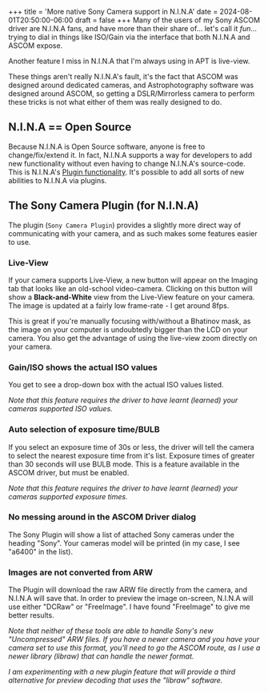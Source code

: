 ﻿+++
title = 'More native Sony Camera support in N.I.N.A'
date = 2024-08-01T20:50:00-06:00
draft = false
+++
Many of the users of my Sony ASCOM driver are N.I.N.A fans, and have more than their share of... let's call it *fun*...  trying to dial in things like ISO/Gain via the interface that both N.I.N.A and ASCOM expose.

Another feature I miss in N.I.N.A that I'm always using in APT is live-view.

These things aren't really N.I.N.A's fault, it's the fact that ASCOM was designed around dedicated cameras, and Astrophotography software was designed around ASCOM, so getting a DSLR/Mirrorless camera to perform these tricks is not what either of them was really designed to do.

## N.I.N.A == Open Source

Because N.I.N.A is Open Source software, anyone is free to change/fix/extend it. In fact, N.I.N.A supports a way for developers to add new functionality without even having to change N.I.N.A's source-code. This is N.I.N.A's [Plugin functionality](https://nighttime-imaging.eu/docs/master/site/tabs/plugins/available/). It's possible to add all sorts of new abilities to N.I.N.A via plugins.

## The Sony Camera Plugin (for N.I.N.A)

The plugin (`Sony Camera Plugin`) provides a slightly more direct way of communicating with your camera, and as such makes some features easier to use.

### Live-View

If your camera supports Live-View, a new button will appear on the Imaging tab that looks like an old-school video-camera. Clicking on this button will show a **Black-and-White** view from the Live-View feature on your camera. The image is updated at a fairly low frame-rate - I get around 8fps.

This is great if you're manually focusing with/without a Bhatinov mask, as the image on your computer is undoubtedly bigger than the LCD on your camera. You also get the advantage of using the live-view zoom directly on your camera.

### Gain/ISO shows the actual ISO values

You get to see a drop-down box with the actual ISO values listed.

*Note that this feature requires the driver to have learnt (learned) your cameras supported ISO values.*

### Auto selection of exposure time/BULB

If you select an exposure time of 30s or less, the driver will tell the camera to select the nearest exposure time from it's list. Exposure times of greater than 30 seconds will use BULB mode. This is a feature available in the ASCOM driver, but must be enabled.

*Note that this feature requires the driver to have learnt (learned) your cameras supported exposure times.*

### No messing around in the ASCOM Driver dialog

The Sony Plugin will show a list of attached Sony cameras under the heading "Sony". Your cameras model will be printed (in my case, I see "a6400" in the list).

### Images are not converted from ARW

The Plugin will download the raw ARW file directly from the camera, and N.I.N.A will save that. In order to preview the image on-screen, N.I.N.A will use either "DCRaw" or "FreeImage". I have found "FreeImage" to give me better results.

*Note that neither of these tools are able to handle Sony's new "Uncompressed" ARW files. If you have a newer camera and you have your camera set to use this format, you'll need to go the ASCOM route, as I use a newer library (libraw) that can handle the newer format.*

*I am experimenting with a new plugin feature that will provide a third alternative for preview decoding that uses the "libraw" software.*
